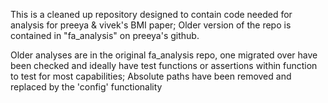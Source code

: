 This is a cleaned up repository designed to contain code needed for analysis for preeya & vivek's BMI paper; 
Older version of the repo is contained in "fa_analysis" on preeya's github. 


Older analyses are in the original fa_analysis repo, one migrated over have been checked and ideally have test functions 
or assertions within function to test for most capabilities; Absolute paths have been removed and replaced by the 'config' functionality